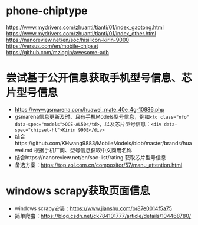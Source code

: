 # phone-chiptype

https://www.mydrivers.com/zhuanti/tianti/01/index_gaotong.html  
https://www.mydrivers.com/zhuanti/tianti/01/index_other.html  
https://nanoreview.net/en/soc/hisilicon-kirin-9000  
https://versus.com/en/mobile-chipset  
https://github.com/mzlogin/awesome-adb


# 尝试基于公开信息获取手机型号信息、芯片型号信息

- https://www.gsmarena.com/huawei_mate_40e_4g-10986.php  
- gsmarena信息更新及时、且有手机Models型号信息，例如```<td class="nfo" data-spec="models">OCE-AL50</td>```，以及芯片型号信息：```<div data-spec="chipset-hl">Kirin 990E</div>```
- 结合https://github.com/KHwang9883/MobileModels/blob/master/brands/huawei.md 根据手机厂商、型号信息获取中文商用名称
- 结合https://nanoreview.net/en/soc-list/rating 获取芯片型号信息
- 备选方案：https://top.zol.com.cn/compositor/57/manu_attention.html

# windows scrapy获取页面信息
- windows scrapy安装：https://www.jianshu.com/p/87e0014f5a75
- 简单爬虫：https://blog.csdn.net/ck784101777/article/details/104468780/
